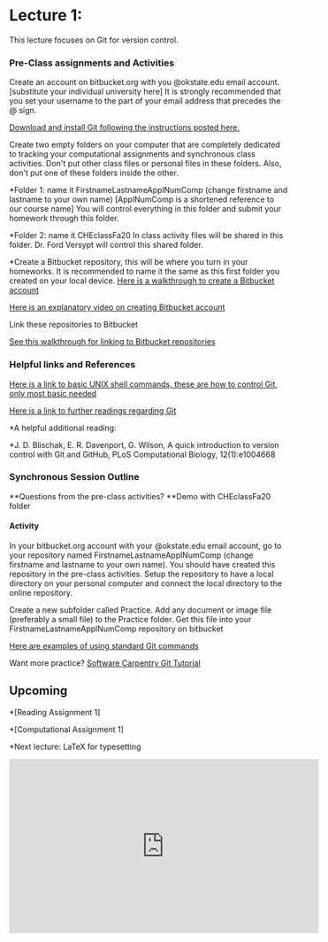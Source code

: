 # **Lecture 1:**

This lecture focuses on Git for version control.

### **Pre-Class assignments and Activities**
Create an account on bitbucket.org with you @okstate.edu email account. [substitute your individual university here]
It is strongly recommended that you set your username to the part of your email address that precedes the @ sign.

[Download and install Git following the instructions posted here.](https://www.atlassian.com/git/tutorials/install-git)

Create two empty folders on your computer that are completely dedicated to tracking your computational assignments and synchronous class activities. Don't put other class files or personal files in these folders. Also, don't put one of these folders inside the other.

*Folder 1: name it FirstnameLastnameApplNumComp (change firstname and lastname to your own name) [ApplNumComp is a shortened reference to our course name]
You will control everything in this folder and submit your homework through this folder.

*Folder 2: name it CHEclassFa20
In class activity files will be shared in this folder. Dr. Ford Versypt will control this shared folder.  

*Create a Bitbucket repository, this will be where you turn in your homeworks. It is recommended to name it the same as this first folder you created on your local device.
[Here is a walkthrough to create a Bitbucket account](https://support.atlassian.com/bitbucket-cloud/docs/create-a-git-repository/)

[Here is an explanatory video on creating Bitbucket account](https://www.youtube.com/watch?v=3KS6TaJPeHo&feature=emb_title)

Link these repositories to Bitbucket

[See this walkthrough for linking to Bitbucket repositories](https://www.youtube.com/watch?v=euEwNW4v82M&feature=emb_title)


### **Helpful links and References**
[Here is a link to basic UNIX shell commands, these are how to control Git, only most basic needed](https://swcarpentry.github.io/shell-novice/reference/)

[Here is a link to further readings regarding Git](https://git-scm.com/book/en/v2)

*A helpful additional reading:

*J. D. Blischak, E. R. Davenport, G. Wilson, A quick introduction to version control with Git and GitHub, PLoS Computational Biology, 12(1):e1004668
### **Synchronous Session Outline**
**Questions from the pre-class activities?
**Demo with CHEclassFa20 folder

#### Activity
  In your bitbucket.org account with your @okstate.edu email account, go to your repository named FirstnameLastnameApplNumComp (change firstname and lastname to your own name). You should have created this repository in the pre-class activities.
  Setup the repository to have a local directory on your personal computer and connect the local directory to the online repository.  
  
  Create a new subfolder called Practice.
  Add any document or image file (preferably a small file) to the Practice folder.
  Get this file into your FirstnameLastnameApplNumComp repository on bitbucket

[Here are examples of using standard Git commands](https://www.youtube.com/watch?v=rfBZTlGImg8&feature=emb_title)

Want more practice?
  [Software Carpentry Git Tutorial](http://swcarpentry.github.io/git-novice/)

## **Upcoming**
  *[Reading Assignment 1] 
  
  *[Computational Assignment 1] 
  
  *Next lecture: LaTeX for typesetting
  
  <iframe width="560" height="315" src="https://www.youtube.com/embed/5rqZkdkussA" frameborder="0" allow="accelerometer; autoplay; encrypted-media; gyroscope; picture-in-picture" allowfullscreen></iframe>
